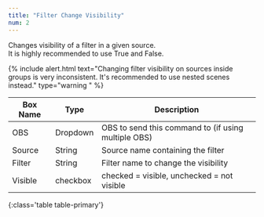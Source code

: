 ```yaml
---
title: "Filter Change Visibility"
num: 2
---
```

Changes visibility of a filter in a given source.\
It is highly recommended to use True and False. 

{% include alert.html text="Changing filter visibility on sources inside groups is very inconsistent. It's recommended to use nested scenes instead." type="warning
" %} 

| Box Name | Type | Description | 
|-------|--------|--------
|OBS|Dropdown|OBS to send this command to (if using multiple OBS)|
|Source	|String	| Source name containing the filter
|Filter	|String	| Filter name to change the visibility
|Visible|checkbox| checked = visible, unchecked = not visible
{:class='table table-primary'}









